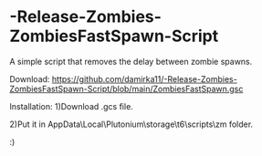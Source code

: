 # -Release-Zombies-ZombiesFastSpawn-Script


A simple script that removes the delay between zombie spawns.

Download: https://github.com/damirka11/-Release-Zombies-ZombiesFastSpawn-Script/blob/main/ZombiesFastSpawn.gsc

Installation:
1)Download .gcs file.

2)Put it in AppData\Local\Plutonium\storage\t6\scripts\zm folder.

:)
